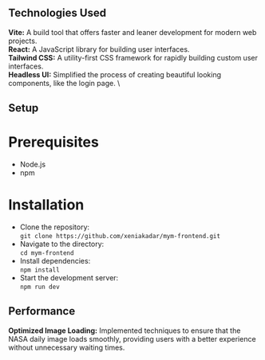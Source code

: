 ## Technologies Used

**Vite:** A build tool that offers faster and leaner development for modern web projects. \
**React:** A JavaScript library for building user interfaces. \
**Tailwind CSS:** A utility-first CSS framework for rapidly building custom user interfaces. \
**Headless UI:** Simplified the process of creating beautiful looking components, like the login page. \

## Setup

# Prerequisites

- Node.js
- npm

# Installation

- Clone the repository: \
  `git clone https://github.com/xeniakadar/mym-frontend.git`
- Navigate to the directory: \
  `cd mym-frontend`
- Install dependencies: \
  `npm install`
- Start the development server: \
  `npm run dev`

## Performance

**Optimized Image Loading:** Implemented techniques to ensure that the NASA daily image loads smoothly, providing users with a better experience without unnecessary waiting times.
